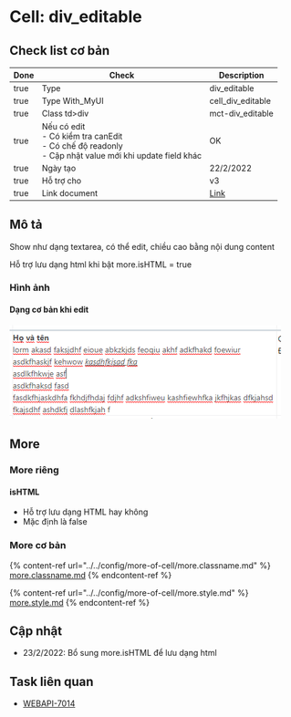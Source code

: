 # Cell: div\_editable

## Check list cơ bản

<table><thead><tr><th data-type="checkbox">Done</th><th>Check</th><th>Description</th></tr></thead><tbody><tr><td>true</td><td>Type</td><td>div_editable</td></tr><tr><td>true</td><td>Type With_MyUI</td><td>cell_div_editable</td></tr><tr><td>true</td><td>Class td>div</td><td>mct-div_editable</td></tr><tr><td>true</td><td>Nếu có edit <br>- Có kiểm tra canEdit<br>- Có chế độ readonly<br>- Cập nhật value mới khi update field khác</td><td>OK</td></tr><tr><td>true</td><td>Ngày tạo</td><td>22/2/2022</td></tr><tr><td>true</td><td>Hỗ trợ cho</td><td>v3</td></tr><tr><td>true</td><td>Link document</td><td><a href="https://allianceitsc.gitbook.io/web-admin/components/mytablecell/cell-div_editable">Link</a></td></tr></tbody></table>

## Mô tả

Show như dạng textarea, có thể edit, chiều cao bằng nội dung content

Hỗ trợ lưu dạng html khi bật more.isHTML = true

### Hình ảnh

#### Dạng cơ bản khi edit

![](<../../.gitbook/assets/image (2).png>)

## More

### More riêng

#### isHTML

* Hỗ trợ lưu dạng HTML hay không
* Mặc định là false

### More cơ bản

{% content-ref url="../../config/more-of-cell/more.classname.md" %}
[more.classname.md](../../config/more-of-cell/more.classname.md)
{% endcontent-ref %}

{% content-ref url="../../config/more-of-cell/more.style.md" %}
[more.style.md](../../config/more-of-cell/more.style.md)
{% endcontent-ref %}

## Cập nhật

* 23/2/2022: Bổ sung more.isHTML để lưu dạng html

## Task liên quan

* [WEBAPI-7014](https://allianceitscvn.atlassian.net/browse/WEBAPI-7014)&#x20;
